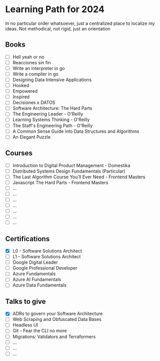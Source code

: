 # Learning Path for 2024

In no particular order whatsoever, just a centralized place to localize my ideas.
Not methodical, not rigid, just an orientation

## Books

- [ ] Hell yeah or no
- [ ] Reacciones sin fin
- [ ] Write an interpreter in go
- [ ] Write a compiler in go
- [ ] Designing Data Intensive Applications
- [ ] Hooked
- [ ] Empowered
- [ ] Inspired
- [ ] Decisiones x DATOS
- [ ] Software Architecture: The Hard Parts
- [ ] The Engineering Leader - O'Reilly
- [ ] Learning Systems Thinking - O'Reilly
- [ ] The Staff's Engineering Path - O'Reilly
- [ ] A Common Sense Guide into Data Structures and Algorithms
- [ ] An Elegant Puzzle

## Courses

- [ ] Introduction to Digital Product Management - Domestika
- [ ] Distributed Systems Design Fundamentals (Particular)
- [ ] The Last Algorithm Course You'll Ever Need - Frontend Masters
- [ ] Javascript The Hard Parts - Frontend Masters
- [ ] ...
- [ ] ...
- [ ] ...
- [ ] ...
- [ ] ...
- [ ] ...
- [ ] ...

## Certifications

- [x] L0 - Software Solutions Architect
- [ ] L1 - Software Solutions Architect
- [ ] Google Digital Leader
- [ ] Google Professional Developer
- [ ] Azure Fundamentals
- [ ] Azure AI Fundamentals
- [ ] Azure Data Fundamentals

## Talks to give

- [x] ADRs to govern your Software Architecture
- [ ] Web Scraping and Obfuscated Data Bases
- [ ] Headless UI
- [ ] Git - Fear the CLI no more
- [ ] Migrations: Validators and Terraformers
- [ ] ...
- [ ] ...
- [ ] ...
